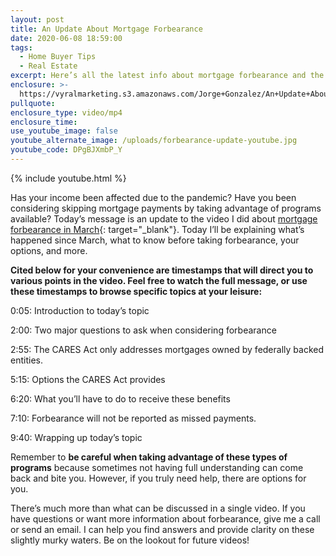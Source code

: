 ```yaml
---
layout: post
title: An Update About Mortgage Forbearance
date: 2020-06-08 18:59:00
tags:
  - Home Buyer Tips
  - Real Estate
excerpt: Here’s all the latest info about mortgage forbearance and the CARES Act.
enclosure: >-
  https://vyralmarketing.s3.amazonaws.com/Jorge+Gonzalez/An+Update+About+Mortgage+Forbearance.mp4
pullquote:
enclosure_type: video/mp4
enclosure_time:
use_youtube_image: false
youtube_alternate_image: /uploads/forbearance-update-youtube.jpg
youtube_code: DPgBJXmbP_Y
---
```


{% include youtube.html %}

Has your income been affected due to the pandemic? Have you been considering skipping mortgage payments by taking advantage of programs available? Today’s message is an update to the video I did about [mortgage forbearance in March](https://dadof8talksre.com/does-the-covid-19-cares-act-stimulus-plan-allow-for-you-to-skip-mortgage-payments.html){: target="_blank"}. Today I’ll be explaining what’s happened since March, what to know before taking forbearance, your options, and more.

**Cited below for your convenience are timestamps that will direct you to various points in the video. Feel free to watch the full message, or use these timestamps to browse specific topics at your leisure:&nbsp;**

0:05: Introduction to today’s topic

2:00: Two major questions to ask when considering forbearance

2:55: The CARES Act only addresses mortgages owned by federally backed entities.

5:15: Options the CARES Act provides

6:20: What you’ll have to do to receive these benefits

7:10: Forbearance will not be reported as missed payments.

9:40: Wrapping up today’s topic

Remember to **be careful when taking advantage of these types of programs** because sometimes not having full understanding can come back and bite you. However, if you truly need help, there are options for you.&nbsp;

There’s much more than what can be discussed in a single video. If you have questions or want more information about forbearance, give me a call or send an email. I can help you find answers and provide clarity on these slightly murky waters. Be on the lookout for future videos\!